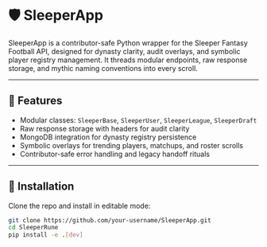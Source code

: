 # 🛡️ SleeperApp

SleeperApp is a contributor-safe Python wrapper for the Sleeper Fantasy Football API, designed for dynasty clarity, audit overlays, and symbolic player registry management. It threads modular endpoints, raw response storage, and mythic naming conventions into every scroll.

---

## 🔮 Features

- Modular classes: `SleeperBase`, `SleeperUser`, `SleeperLeague`, `SleeperDraft`
- Raw response storage with headers for audit clarity
- MongoDB integration for dynasty registry persistence
- Symbolic overlays for trending players, matchups, and roster scrolls
- Contributor-safe error handling and legacy handoff rituals

---

## 🧱 Installation

Clone the repo and install in editable mode:

```bash
git clone https://github.com/your-username/SleeperApp.git
cd SleeperRune
pip install -e .[dev]
